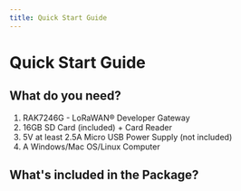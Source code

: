```yaml
---
title: Quick Start Guide
---
```


# Quick Start Guide

<!-- ![RAK7246G](./images/rak7246-1.jpg) -->

<Cimg src='rak7246/rak7246_overview.jpg' width='50%' figure_number = "1" caption="RAK7246G Product Overview"/>

## What do you need?
1. RAK7246G - LoRaWAN® Developer Gateway
2. 16GB SD Card (included) + Card Reader
3. 5V at least 2.5A Micro USB Power Supply (not included)
4. A Windows/Mac OS/Linux Computer

<Buy src="https://store.rakwireless.com/products/rak7246-lorawan-developer-gateway" displayText="Buy a RAK7246G - LoRaWAN® Developer Gateway"></Buy>

## What's included in the Package?

<Cimg src='rak7246/package_contents.jpg' width='100%' figure_number = "2" caption="RAK7246G Package Contents"/>
